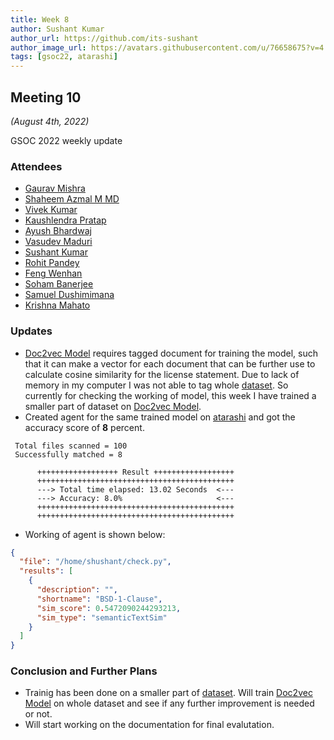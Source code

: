 ```yaml
---
title: Week 8
author: Sushant Kumar
author_url: https://github.com/its-sushant
author_image_url: https://avatars.githubusercontent.com/u/76658675?v=4
tags: [gsoc22, atarashi]
---
```


<!--
SPDX-License-Identifier: CC-BY-SA-4.0

SPDX-FileCopyrightText: 2022 Sushant Kumar <sushantmishra02102002@gmail.com>
-->

## Meeting 10

_(August 4th, 2022)_

GSOC 2022 weekly update

<!--truncate-->

### Attendees

- [Gaurav Mishra](https://github.com/GMishx)
- [Shaheem Azmal M MD](https://github.com/shaheemazmalmmd)
- [Vivek Kumar](https://github.com/viv9k)
- [Kaushlendra Pratap](https://github.com/Kaushl2208)
- [Ayush Bhardwaj](https://github.com/hastagAB)
- [Vasudev Maduri](https://github.com/vasudevmaduri)
- [Sushant Kumar](https://github.com/its-sushant)
- [Rohit Pandey](https://github.com/rohitpandey49)
- [Feng Wenhan](https://github.com/fwhdzh)
- [Soham Banerjee](https://github.com/soham4abc)
- [Samuel Dushimimana](https://github.com/dushimsam)
- [Krishna Mahato](https://github.com/krishna9304)

### Updates

- [Doc2vec Model](https://radimrehurek.com/gensim/models/doc2vec.html) requires tagged document for training the model,
  such that it can make a vector for each document that can be further use to calculate cosine similarity for the
  license statement. Due to lack of memory in my computer I was not able to tag whole [dataset](https://github.com/fossology/Minerva-Dataset-Generation).
  So currently for checking the working of model, this week I have trained a smaller part of dataset on
  [Doc2vec Model](https://radimrehurek.com/gensim/models/doc2vec.html).
- Created agent for the same trained model on [atarashi](https://github.com/fossology/atarashi)
  and got the accuracy score of **8** percent.

```
 Total files scanned = 100
 Successfully matched = 8

      ++++++++++++++++++ Result ++++++++++++++++++
      ++++++++++++++++++++++++++++++++++++++++++++
      ---> Total time elapsed: 13.02 Seconds  <---
      ---> Accuracy: 8.0%                     <---
      ++++++++++++++++++++++++++++++++++++++++++++
      ++++++++++++++++++++++++++++++++++++++++++++
```

- Working of agent is shown below:

```json
{
  "file": "/home/shushant/check.py",
  "results": [
    {
      "description": "",
      "shortname": "BSD-1-Clause",
      "sim_score": 0.5472090244293213,
      "sim_type": "semanticTextSim"
    }
  ]
}
```

### Conclusion and Further Plans

- Trainig has been done on a smaller part of [dataset](https://github.com/fossology/Minerva-Dataset-Generation). Will train
  [Doc2vec Model](https://radimrehurek.com/gensim/models/doc2vec.html) on whole dataset and see if any further improvement is
  needed or not.
- Will start working on the documentation for final evalutation.

